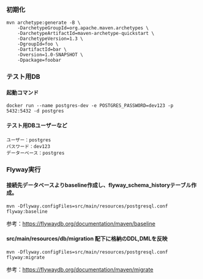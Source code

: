 ### 初期化
```
mvn archetype:generate -B \
    -DarchetypeGroupId=org.apache.maven.archetypes \
    -DarchetypeArtifactId=maven-archetype-quickstart \
    -DarchetypeVersion=1.3 \
    -DgroupId=foo \
    -DartifactId=bar \
    -Dversion=1.0-SNAPSHOT \
    -Dpackage=foobar
```

### テスト用DB
#### 起動コマンド
```
docker run --name postgres-dev -e POSTGRES_PASSWORD=dev123 -p 5432:5432 -d postgres 
```
#### テスト用DBユーザーなど
```
ユーザー：postgres
パスワード：dev123
データーベース：postgres
```

### Flyway実行
#### 接続先データベースよりbaseline作成し、flyway_schema_historyテーブル作成。
```
mvn -Dflyway.configFiles=src/main/resources/postgresql.conf flyway:baseline
```

参考：https://flywaydb.org/documentation/maven/baseline


#### src/main/resources/db/migration 配下に格納のDDL,DMLを反映
```
mvn -Dflyway.configFiles=src/main/resources/postgresql.conf flyway:migrate
```
参考：https://flywaydb.org/documentation/maven/migrate

